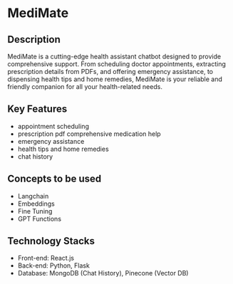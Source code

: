 # MediMate

## Description
MediMate is a cutting-edge health assistant chatbot designed to provide comprehensive support. From scheduling doctor appointments, extracting prescription details from PDFs, and offering emergency assistance, to dispensing health tips and home remedies, MediMate is your reliable and friendly companion for all your health-related needs.

## Key Features
- appointment scheduling
- prescription pdf comprehensive medication help
- emergency assistance
- health tips and home remedies
- chat history 

## Concepts to be used
- Langchain
- Embeddings
- Fine Tuning
- GPT Functions

## Technology Stacks
- Front-end: React.js
- Back-end: Python, Flask
- Database: MongoDB (Chat History), Pinecone (Vector DB)


